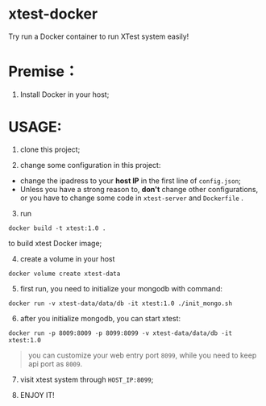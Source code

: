 # xtest-docker
Try run a Docker container to run XTest system easily!

# Premise：

1. Install Docker in your host;

# USAGE:

1. clone this project;

2. change some configuration in this project:

- change the ipadress to your **host IP** in the first line of `config.json`;
- Unless you have a strong reason to, **don't** change other configurations, or you have to change some code in `xtest-server` and `Dockerfile` .

3. run

```
docker build -t xtest:1.0 .
```

to build xtest Docker image;

4. create a volume in your host

```
docker volume create xtest-data
```

5. first run, you need to initialize your mongodb with command:

```
docker run -v xtest-data/data/db -it xtest:1.0 ./init_mongo.sh
```

6. after you initialize mongodb, you can start xtest:

```
docker run -p 8009:8009 -p 8099:8099 -v xtest-data/data/db -it xtest:1.0
```

> you can customize your web entry port `8099`, while you need to keep api port as `8009`.

7. visit xtest system through `HOST_IP:8099`;

8. ENJOY IT!
